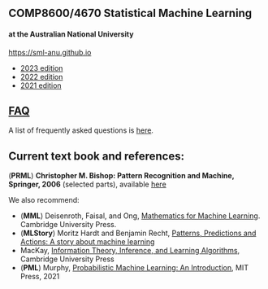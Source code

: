 ## COMP8600/4670 Statistical Machine Learning 

#### at the Australian National University

https://sml-anu.github.io

* [2023 edition](https://sites.google.com/view/comp-4670-8600/home)
* [2022 edition](https://cm.cecs.anu.edu.au/sml2022/)
* [2021 edition](https://machlearn.gitlab.io/sml2021/)


## [FAQ](https://sml-anu.github.io/faq)
A list of frequently asked questions is [here](https://sml-anu.github.io/faq). 

## Current text book and references: 

(**PRML**) **Christopher M. Bishop: Pattern Recognition and Machine, Springer, 2006** (selected parts), available [here](https://www.microsoft.com/en-us/research/people/cmbishop/prml-book/)

We also recommend:

* (**MML**) Deisenroth, Faisal, and Ong, [Mathematics for Machine Learning](https://mml-book.com/). Cambridge University Press.
* (**MLStory**) Moritz Hardt and Benjamin Recht, [Patterns, Predictions and Actions: A story about machine learning](https://mlstory.org/index.html)
* MacKay, [Information Theory, Inference, and Learning Algorithms](http://www.inference.org.uk/itila/book.html), Cambridge University Press
* (**PML**) Murphy, [Probabilistic Machine Learning: An Introduction](https://probml.github.io/pml-book/book1.html), MIT Press, 2021

